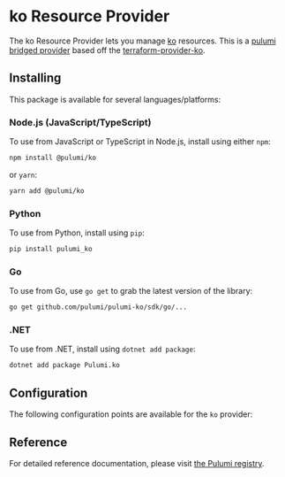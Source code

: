 # ko Resource Provider

The ko Resource Provider lets you manage [ko](https://github.com/google/ko) resources.  This is a [pulumi bridged provider](https://github.com/pulumi/pulumi-terraform-bridge) based off the [terraform-provider-ko](https://github.com/chainguard-dev/terraform-provider-ko).

## Installing

This package is available for several languages/platforms:

### Node.js (JavaScript/TypeScript)

To use from JavaScript or TypeScript in Node.js, install using either `npm`:

```bash
npm install @pulumi/ko
```

or `yarn`:

```bash
yarn add @pulumi/ko
```

### Python

To use from Python, install using `pip`:

```bash
pip install pulumi_ko
```

### Go

To use from Go, use `go get` to grab the latest version of the library:

```bash
go get github.com/pulumi/pulumi-ko/sdk/go/...
```

### .NET

To use from .NET, install using `dotnet add package`:

```bash
dotnet add package Pulumi.ko
```

## Configuration

The following configuration points are available for the `ko` provider:

## Reference

For detailed reference documentation, please visit [the Pulumi registry](https://www.pulumi.com/registry/packages/ko/api-docs/).
